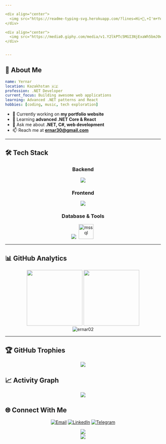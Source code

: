 ```yaml
---

<div align="center">
  <img src="https://readme-typing-svg.herokuapp.com/?lines=Hi+👋,+I'm+Yernar;.NET+Developer+from+Kazakhstan;Welcome+to+my+GitHub!&font=Fira%20Code&center=true&width=380&height=50&duration=4000&pause=1000">
</div>

<div align="center">
  <img src="https://media0.giphy.com/media/v1.Y2lkPTc5MGI3NjExaWh5bmJ0enB6YnM1c20zcGlvMGZxa21tYmFhNHl4M2UweGU1NHl3bCZlcD12MV9pbnRlcm5hbF9naWZfYnlfaWQmY3Q9Zw/Eqz8ZFUScPHH2/giphy.gif" width="340">
</div>


---
```


## 🚀 About Me

```yaml
name: Yernar
location: Kazakhstan 🇰🇿
profession: .NET Developer
current_focus: Building awesome web applications
learning: Advanced .NET patterns and React
hobbies: [coding, music, tech exploration]
```

- 🔭 Currently working on **my portfolio website**
- 🌱 Learning **advanced .NET Core & React**
- 💬 Ask me about **.NET, C#, web development**
- 📫 Reach me at **ernar30@gmail.com**

---

## 🛠️ Tech Stack

<div align="center">
  
### Backend
<img src="https://skillicons.dev/icons?i=cs,dotnet" />

### Frontend  
<img src="https://skillicons.dev/icons?i=npm,vite,js,react,html,css,tailwind,bootstrap" />

### Database & Tools
<img src="https://skillicons.dev/icons?i=sqlite,mongodb,git,postman,rabbitmq,vscode,visualstudio" />
<img src="https://cdn.jsdelivr.net/gh/homarr-labs/dashboard-icons/svg/microsoft-sql-server-light.svg" alt="mssql" width="48" height="48" style="margin: 0 4px;"/>

</div>

---

## 📊 GitHub Analytics

<div align="center">
  <img height="180em" src="https://github-readme-stats.vercel.app/api?username=ernar02&show_icons=true&theme=tokyonight&include_all_commits=true&count_private=true"/>
  <img height="180em" src="https://github-readme-stats.vercel.app/api/top-langs/?username=ernar02&layout=compact&langs_count=7&theme=tokyonight"/>
</div>

<div align="center">
  <img src="https://github-readme-streak-stats.herokuapp.com/?user=ernar02&theme=tokyonight" alt="ernar02" />
</div>

---

## 🏆 GitHub Trophies

<div align="center">
  <img src="https://github-profile-trophy.vercel.app/?username=ernar02&theme=tokyonight&no-frame=false&no-bg=false&margin-w=4" />
</div>


## 📈 Activity Graph

<div align="center">
  <img src="https://github-readme-activity-graph.vercel.app/graph?username=ernar02&theme=tokyo-night" />
</div>


## 🌐 Connect With Me

<div align="center">
  
[![Email](https://img.shields.io/badge/Email-D14836?style=for-the-badge&logo=gmail&logoColor=white)](mailto:ernar30@gmail.com)
[![LinkedIn](https://img.shields.io/badge/LinkedIn-0077B5?style=for-the-badge&logo=linkedin&logoColor=white)](https://www.linkedin.com/in/yernar02/)
[![Telegram](https://img.shields.io/badge/Telegram-26A5E4?style=for-the-badge&logo=telegram&logoColor=white)](https://t.me/Ernarqq)


</div>


<div align="center">
  <img src="https://readme-typing-svg.herokuapp.com/?lines=Thanks+for+visiting!;+connect+and+build+something+amazing!&font=Fira%20Code&center=true&width=440&height=45&color=36BCF7">
</div>

<div align="center">
  <img src="https://capsule-render.vercel.app/api?type=waving&color=gradient&height=100&section=footer"/>
</div>

